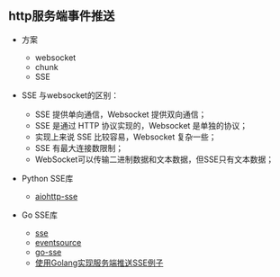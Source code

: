 ## http服务端事件推送

* 方案
    - websocket
    - chunk
    - SSE

* SSE 与websocket的区别：
    - SSE 提供单向通信，Websocket 提供双向通信；
    - SSE 是通过 HTTP 协议实现的，Websocket 是单独的协议；
    - 实现上来说 SSE 比较容易，Websocket 复杂一些；
    - SSE 有最大连接数限制；
    - WebSocket可以传输二进制数据和文本数据，但SSE只有文本数据；

* Python SSE库
    - [aiohttp-sse](https://github.com/aio-libs/aiohttp-sse)

* Go SSE库
    - [sse](https://github.com/r3labs/sse)
    - [eventsource](https://github.com/antage/eventsource)
    - [go-sse](https://github.com/alexandrevicenzi/go-sse)
    - [使用Golang实现服务端推送SSE例子](https://github.com/JasonkayZK/go-learn/tree/sse)
